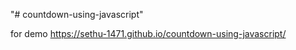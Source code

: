 "# countdown-using-javascript" 

for demo 
https://sethu-1471.github.io/countdown-using-javascript/
